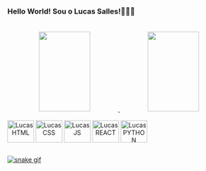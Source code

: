 ### Hello World! Sou o Lucas Salles!👋👨‍💻 <br><br>

<!--
**sallez-12/sallez-12** is a ✨ _special_ ✨ repository because its `README.md` (this file) appears on your GitHub profile.

Here are some ideas to get you started:

- 🔭 I’m currently working on ...
- 🌱 I’m currently learning ...
- 👯 I’m looking to collaborate on ...
- 🤔 I’m looking for help with ...
- 💬 Ask me about ...
- 📫 How to reach me: ...
- 😄 Pronouns: ...
- ⚡ Fun fact: ...
-->

<div align="center">
  <a href="https://github.com/sallez-12">
  <img height="180em" width="48%" src="https://github-readme-stats.vercel.app/api?username=sallez-12&show_icons=true&theme=tokyonight&include_all_commits=true&count_private=true"/>
  <img height="180em" width="48%" src="https://github-readme-stats.vercel.app/api/top-langs/?username=sallez-12&layout=compact&langs_count=7&theme=tokyonight"/>
</div>
  
<div align="center" style ="display: inline-block"> <br>
  <img align="center" alt="LucasHTML" height="50" width="60" src="https://cdn.jsdelivr.net/gh/devicons/devicon/icons/html5/html5-plain-wordmark.svg">
  <img align="center" alt="LucasCSS" height="50" width="60" src="https://cdn.jsdelivr.net/gh/devicons/devicon/icons/css3/css3-plain-wordmark.svg"> 
  <img align="center" alt="LucasJS" height="50" width="60" src="https://cdn.jsdelivr.net/gh/devicons/devicon/icons/javascript/javascript-plain.svg">
  <img align="center" alt="LucasREACT" height="50" width="60" src="https://cdn.jsdelivr.net/gh/devicons/devicon/icons/react/react-original-wordmark.svg">
  <img align="center" alt="LucasPYTHON" height="50" width="60" src="https://cdn.jsdelivr.net/gh/devicons/devicon/icons/python/python-plain-wordmark.svg">
</div> <br>

##
  
![snake gif](https://github.com/sallez-12/sallez-12/blob/output/github-contribution-grid-snake.svg)
